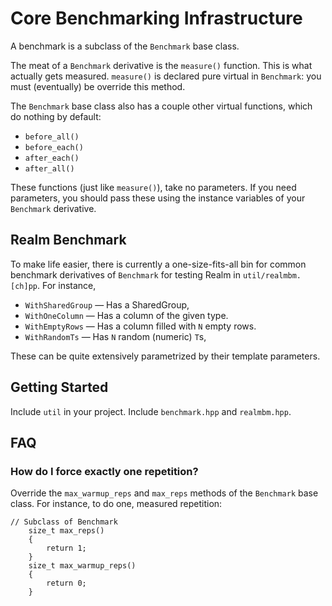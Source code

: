 # Core Benchmarking Infrastructure

A benchmark is a subclass of the `Benchmark` base class.

The meat of a `Benchmark` derivative is the `measure()` function. This is what
actually gets measured. `measure()` is declared pure virtual in `Benchmark`:
you must (eventually) be override this method.

The `Benchmark` base class also has a couple other virtual functions, which
do nothing by default:

* `before_all()`
* `before_each()`
* `after_each()`
* `after_all()`

These functions (just like `measure()`), take no parameters. If you need
parameters, you should pass these using the instance variables of your
`Benchmark` derivative.

## Realm Benchmark

To make life easier, there is currently a one-size-fits-all bin for common
benchmark derivatives of `Benchmark` for testing Realm in
`util/realmbm.[ch]pp`. For instance,

* `WithSharedGroup` — Has a SharedGroup,
* `WithOneColumn` — Has a column of the given type.
* `WithEmptyRows` — Has a column filled with `N` empty rows.
* `WithRandomTs` — Has `N` random (numeric) `T`s,

These can be quite extensively parametrized by their template parameters.

## Getting Started

Include `util` in your project. Include `benchmark.hpp` and `realmbm.hpp`.

## FAQ

### How do I force exactly one repetition?

Override the `max_warmup_reps` and `max_reps` methods of the `Benchmark` base
class. For instance, to do one, measured repetition:

~~~~
// Subclass of Benchmark
    size_t max_reps()
    {
        return 1;
    }
    size_t max_warmup_reps()
    {
        return 0;
    }
~~~~
